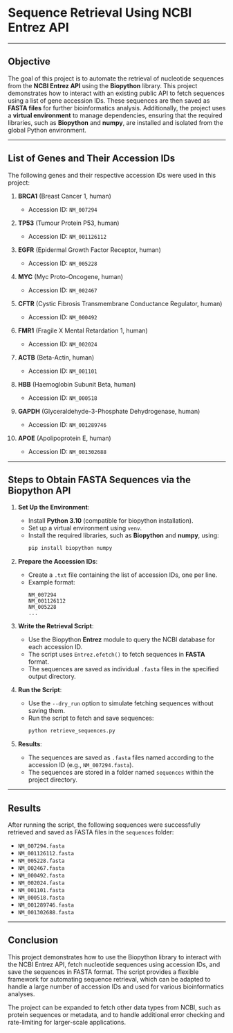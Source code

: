 # Sequence Retrieval Using NCBI Entrez API

---

## Objective

The goal of this project is to automate the retrieval of nucleotide sequences from the **NCBI Entrez API** using the **Biopython** library. This project demonstrates how to interact with an existing public API to fetch sequences using a list of gene accession IDs. These sequences are then saved as **FASTA files** for further bioinformatics analysis. Additionally, the project uses a **virtual environment** to manage dependencies, ensuring that the required libraries, such as **Biopython** and **numpy**, are installed and isolated from the global Python environment.

---

## List of Genes and Their Accession IDs

The following genes and their respective accession IDs were used in this project:

1. **BRCA1** (Breast Cancer 1, human)  
   - Accession ID: `NM_007294`

2. **TP53** (Tumour Protein P53, human)  
   - Accession ID: `NM_001126112`

3. **EGFR** (Epidermal Growth Factor Receptor, human)  
   - Accession ID: `NM_005228`

4. **MYC** (Myc Proto-Oncogene, human)  
   - Accession ID: `NM_002467`

5. **CFTR** (Cystic Fibrosis Transmembrane Conductance Regulator, human)  
   - Accession ID: `NM_000492`

6. **FMR1** (Fragile X Mental Retardation 1, human)  
   - Accession ID: `NM_002024`

7. **ACTB** (Beta-Actin, human)  
   - Accession ID: `NM_001101`

8. **HBB** (Haemoglobin Subunit Beta, human)  
   - Accession ID: `NM_000518`

9. **GAPDH** (Glyceraldehyde-3-Phosphate Dehydrogenase, human)  
   - Accession ID: `NM_001289746`

10. **APOE** (Apolipoprotein E, human)  
    - Accession ID: `NM_001302688`

---

## Steps to Obtain FASTA Sequences via the Biopython API

1. **Set Up the Environment**:
   - Install **Python 3.10** (compatible for biopython installation).
   - Set up a virtual environment using `venv`.
   - Install the required libraries, such as **Biopython** and **numpy**, using:
     ```bash
     pip install biopython numpy
     ```

2. **Prepare the Accession IDs**:
   - Create a `.txt` file containing the list of accession IDs, one per line.
   - Example format:
     ```
     NM_007294
     NM_001126112
     NM_005228
     ...
     ```

3. **Write the Retrieval Script**:
   - Use the Biopython **Entrez** module to query the NCBI database for each accession ID.
   - The script uses `Entrez.efetch()` to fetch sequences in **FASTA** format.
   - The sequences are saved as individual `.fasta` files in the specified output directory.

4. **Run the Script**:
   - Use the `--dry_run` option to simulate fetching sequences without saving them.
   - Run the script to fetch and save sequences:
     ```bash
     python retrieve_sequences.py
     ```

5. **Results**:
   - The sequences are saved as `.fasta` files named according to the accession ID (e.g., `NM_007294.fasta`).
   - The sequences are stored in a folder named `sequences` within the project directory.

---

## Results

After running the script, the following sequences were successfully retrieved and saved as FASTA files in the `sequences` folder:

- `NM_007294.fasta`
- `NM_001126112.fasta`
- `NM_005228.fasta`
- `NM_002467.fasta`
- `NM_000492.fasta`
- `NM_002024.fasta`
- `NM_001101.fasta`
- `NM_000518.fasta`
- `NM_001289746.fasta`
- `NM_001302688.fasta`

---

## Conclusion

This project demonstrates how to use the Biopython library to interact with the NCBI Entrez API, fetch nucleotide sequences using accession IDs, and save the sequences in FASTA format. The script provides a flexible framework for automating sequence retrieval, which can be adapted to handle a large number of accession IDs and used for various bioinformatics analyses.

The project can be expanded to fetch other data types from NCBI, such as protein sequences or metadata, and to handle additional error checking and rate-limiting for larger-scale applications.

